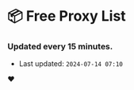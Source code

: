 # :package: Free Proxy List
### Updated every 15 minutes.

- Last updated: `2024-07-14 07:10`

:heart:
